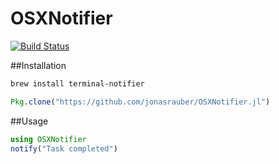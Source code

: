 # OSXNotifier

[![Build Status](https://travis-ci.org/jonasrauber/OSXNotifier.jl.svg?branch=master)](https://travis-ci.org/jonasrauber/OSXNotifier.jl)

##Installation

```sh
brew install terminal-notifier
```

```julia
Pkg.clone("https://github.com/jonasrauber/OSXNotifier.jl")
```

<!--
```julia
Pkg.add("OSXNotifier")
```
-->

##Usage

```julia
using OSXNotifier
notify("Task completed")
```
